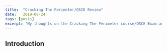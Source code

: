 ```yaml
---
title:  "Cracking The Perimeter/OSCE Review"
date:   2019-08-24
tags: [posts]
excerpt: "My thoughts on the Cracking The Perimeter course/OSCE Exam and understanding that one must learn to walk before running."
---
```

Introduction
---
